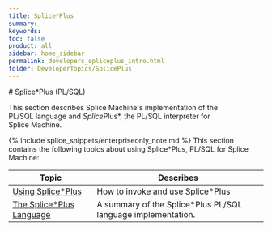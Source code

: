 ```yaml
---
title: Splice*Plus
summary:
keywords:
toc: false
product: all
sidebar: home_sidebar
permalink: developers_spliceplus_intro.html
folder: DeveloperTopics/SplicePlus
---
```

<section>
<div class="TopicContent" data-swiftype-index="true" markdown="1">
# Splice*Plus (PL/SQL)

This section describes Splice Machine's implementation of the
PL/SQL language and *Splice*Plus*, the PL/SQL interpreter for
Splice Machine.

{% include splice_snippets/enterpriseonly_note.md %}
This section contains the following topics about using Splice*Plus,
PL/SQL for Splice Machine:

<table summary="Table of descriptions of and links to the topics in this section">
    <col />
    <col />
    <thead>
        <tr>
            <th>Topic</th>
            <th>Describes</th>
        </tr>
    </thead>
    <tbody>
        <tr>
            <td><a href="developers_spliceplus_using.html">Using Splice*Plus</a>
            </td>
            <td>How to invoke and use Splice*Plus</td>
        </tr>
        <tr>
            <td><a href="developers_spliceplus_lang.html">The Splice*Plus Language</a>
            </td>
            <td>A summary of the Splice*Plus PL/SQL language implementation.</td>
        </tr>
    </tbody>
</table>
</div>
</section>
